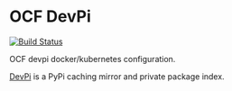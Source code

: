 # OCF DevPi

[![Build Status](https://jenkins.ocf.berkeley.edu/buildStatus/icon?job=ocf/devpi/master)](https://jenkins.ocf.berkeley.edu/job/ocf/job/devpi/job/master)

OCF devpi docker/kubernetes configuration.

[DevPi](https://www.devpi.net/) is a PyPi caching mirror and private package index.

